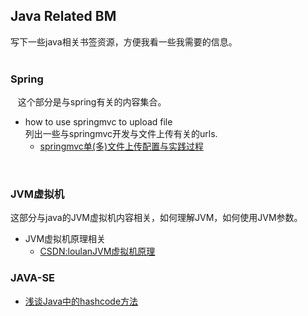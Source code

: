 ## Java Related BM <br>
  写下一些java相关书签资源，方便我看一些我需要的信息。<br>
<br>
### Spring<br>
    这个部分是与spring有关的内容集合。
<br>
  * how to use springmvc to upload file <br>
 列出一些与springmvc开发与文件上传有关的urls.<br>
    * [springmvc单(多)文件上传配置与实践过程](http://www.360doc.com/content/14/0726/17/2562177_397241353.shtml) 
<br>

### JVM虚拟机<br>
这部分与java的JVM虚拟机内容相关，如何理解JVM，如何使用JVM参数。
  * JVM虚拟机原理相关<br>
    * [CSDN:loulanJVM虚拟机原理](http://blog.csdn.net/u010349169/article/category/2620885)<br>

### JAVA-SE
  * [浅谈Java中的hashcode方法](http://www.cnblogs.com/dolphin0520/p/3681042.html)
